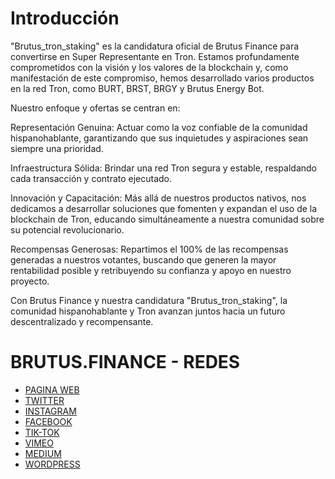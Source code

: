 # Introducción

"Brutus_tron_staking" es la candidatura oficial de Brutus Finance para convertirse en Super Representante en Tron. Estamos profundamente comprometidos con la visión y los valores de la blockchain y, como manifestación de este compromiso, hemos desarrollado varios productos en la red Tron, como BURT, BRST, BRGY y Brutus Energy Bot.

Nuestro enfoque y ofertas se centran en:

Representación Genuina: Actuar como la voz confiable de la comunidad hispanohablante, garantizando que sus inquietudes y aspiraciones sean siempre una prioridad.

Infraestructura Sólida: Brindar una red Tron segura y estable, respaldando cada transacción y contrato ejecutado.

Innovación y Capacitación: Más allá de nuestros productos nativos, nos dedicamos a desarrollar soluciones que fomenten y expandan el uso de la blockchain de Tron, educando simultáneamente a nuestra comunidad sobre su potencial revolucionario.

Recompensas Generosas: Repartimos el 100% de las recompensas generadas a nuestros votantes, buscando que generen la mayor rentabilidad posible y retribuyendo su confianza y apoyo en nuestro proyecto.

Con Brutus Finance y nuestra candidatura "Brutus_tron_staking", la comunidad hispanohablante y Tron avanzan juntos hacia un futuro descentralizado y recompensante.

# BRUTUS.FINANCE - REDES
- [PAGINA WEB](https://brutus.finance)
- [TWITTER](https://twitter.com/Brutusfinance)
- [INSTAGRAM](https://www.instagram.com/brutusfinance/)
- [FACEBOOK](https://www.facebook.com/profile.php?id=61551128592498)
- [TIK-TOK](https://www.tiktok.com/@brutus.finance)
- [VIMEO](https://vimeo.com/user207855702)
- [MEDIUM](https://medium.com/@brutusfinancemarketing)
- [WORDPRESS](Brutusfinance.wordpress.com)

